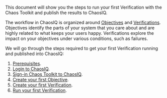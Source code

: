 This document will show you the steps to run your first Verification with the Chaos Toolkit and publish the results to ChaosIQ.

The workflow in ChaosIQ is organized around [Objectives](/objectives) and [Verifications](/verifications-and-experiments/introduction). Objectives identify the parts of your system that you care about and are highly related to what keeps your users happy. Verifications explore the impact on your objectives under various conditions, such as failures.

We will go through the steps required to get your first Verification running and published into ChaosIQ:

1. [Prerequisites](../prerequisites).
1. [Login to ChaosIQ](../login-chaosiq).
1. [Sign-in Chaos Toolkit to ChaosIQ](../chaostoolkit-signin).
1. [Create your first Objective](../first-objective).
1. [Create your first Verification](../first-verification).
1. [Run your first Verification](../run-first-verification).